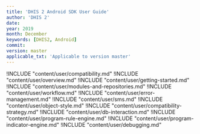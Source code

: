 ```yaml
---
title: 'DHIS 2 Android SDK User Guide'
author: 'DHIS 2'
date:
year: 2019
month: December
keywords: [DHIS2, Android]
commit:
version: master
applicable_txt: 'Applicable to version master'
---
```

<!--DHIS2-SECTION-ID:index-->

!INCLUDE "content/user/compatibility.md"
!INCLUDE "content/user/overview.md"
!INCLUDE "content/user/getting-started.md"
!INCLUDE "content/user/modules-and-repositories.md"
!INCLUDE "content/user/workflow.md"
!INCLUDE "content/user/error-management.md"
!INCLUDE "content/user/sms.md"
!INCLUDE "content/user/object-style.md"
!INCLUDE "content/user/compatibility-strategy.md"
!INCLUDE "content/user/db-interaction.md"
!INCLUDE "content/user/program-rule-engine.md"
!INCLUDE "content/user/program-indicator-engine.md"
!INCLUDE "content/user/debugging.md"
